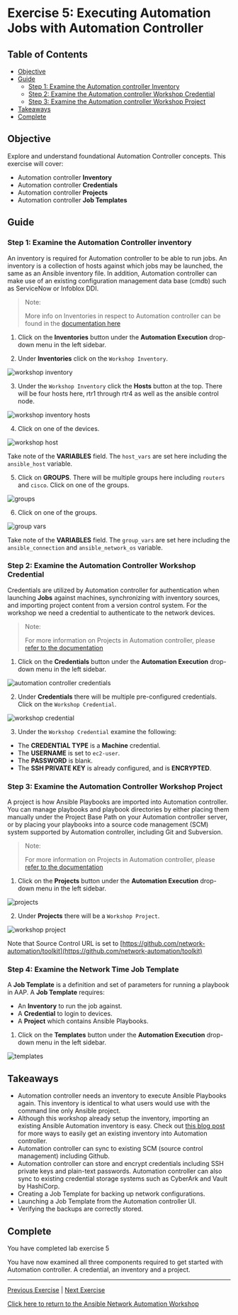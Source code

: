 # Exercise 5: Executing Automation Jobs with Automation Controller

## Table of Contents

* [Objective](#objective)
* [Guide](#guide)
   * [Step 1: Examine the Automation controller Inventory](#step-1-examine-the-automation-controller-inventory)
   * [Step 2: Examine the Automation controller Workshop Credential](#step-2-examine-the-automation-controller-workshop-credential)
   * [Step 3: Examine the Automation controller Workshop Project](#step-3-examine-the-automation-controller-workshop-project)
* [Takeaways](#takeaways)
* [Complete](#complete)

## Objective

Explore and understand foundational Automation Controller concepts. This exercise will cover:

* Automation controller **Inventory**
* Automation controller **Credentials**
* Automation controller **Projects**
* Automation controller **Job Templates**

## Guide

### Step 1: Examine the Automation Controller inventory

An inventory is required for Automation controller to be able to run jobs.  An inventory is a collection of hosts against which jobs may be launched, the same as an Ansible inventory file. In addition, Automation controller can make use of an existing configuration management data base (cmdb) such as ServiceNow or Infoblox DDI.

> Note:
>
> More info on Inventories in respect to Automation controller can be found in the [documentation here](https://docs.redhat.com/en/documentation/red_hat_ansible_automation_platform/2.5/html/getting_started_with_ansible_automation_platform/assembly-gs-auto-dev#proc-gs-auto-dev-create-automation-decision-proj)

1. Click on the **Inventories** button under the **Automation Execution** drop-down menu in the left sidebar.

2. Under **Inventories** click on the `Workshop Inventory`.

![workshop inventory](images/workshop_inventory.png)

3. Under the `Workshop Inventory` click the **Hosts** button at the top. There will be four hosts here, rtr1 through rtr4 as well as the ansible control node.

![workshop inventory hosts](images/workshop_inventory_hosts.png)

4. Click on one of the devices.

![workshop host](images/workshop_host.png)

Take note of the **VARIABLES** field. The `host_vars` are set here including the `ansible_host` variable.

5. Click on **GROUPS**. There will be multiple groups here including `routers` and `cisco`.  Click on one of the groups.

![groups](images/groups.png)

6. Click on one of the groups.

![group vars](images/group_vars.png)

Take note of the **VARIABLES** field. The `group_vars` are set here including the `ansible_connection` and `ansible_network_os` variable.

### Step 2: Examine the Automation Controller Workshop Credential

Credentials are utilized by Automation controller for authentication when launching **Jobs** against machines, synchronizing with inventory sources, and importing project content from a version control system. For the workshop we need a credential to authenticate to the network devices.

> Note:
>
> For more information on Projects in Automation controller, please [refer to the documentation](https://docs.ansible.com/automation-controller/latest/html/userguide/credentials.html)

1. Click on the **Credentials** button under the **Automation Execution** drop-down menu in the left sidebar.

![automation controller credentials](images/credentials.png)

2. Under **Credentials** there will be multiple pre-configured credentials. Click on the `Workshop Credential`.

![workshop credential](images/workshop_credential.png)

3. Under the `Workshop Credential` examine the following:

* The **CREDENTIAL TYPE** is a **Machine** credential.
* The **USERNAME** is set to `ec2-user`.
* The **PASSWORD** is blank.
* The **SSH PRIVATE KEY** is already configured, and is **ENCRYPTED**.

### Step 3: Examine the Automation Controller Workshop Project

A project is how Ansible Playbooks are imported into Automation controller. You can manage playbooks and playbook directories by either placing them manually under the Project Base Path on your Automation controller server, or by placing your playbooks into a source code management (SCM) system supported by Automation controller, including Git and Subversion.

> Note:
>
> For more information on Projects in Automation controller, please [refer to the documentation](https://docs.redhat.com/en/documentation/red_hat_ansible_automation_platform/2.5/html/getting_started_with_ansible_automation_platform/assembly-gs-auto-op#proc-gs-auto-op-projects)

1. Click on the **Projects** button under the **Automation Execution** drop-down menu in the left sidebar.

![projects](images/projects.png)

2. Under **Projects** there will be a `Workshop Project`.

![workshop project](images/workshop_project.png)

Note that Source Control URL is set to [https://github.com/network-automation/toolkit](https://github.com/network-automation/toolkit)

### Step 4: Examine the Network Time Job Template

A **Job Template** is a definition and set of parameters for running a playbook in AAP. A **Job Template** requires:

* An **Inventory** to run the job against.
* A **Credential** to login to devices.
* A **Project** which contains Ansible Playbooks.

1. Click on the **Templates** button under the **Automation Execution** drop-down menu in the left sidebar.

![templates](images/templates.png)


## Takeaways

* Automation controller needs an inventory to execute Ansible Playbooks again.  This inventory is identical to what users would use with the command line only Ansible project.
* Although this workshop already setup the inventory, importing an existing Ansible Automation inventory is easy.  Check out [this blog post](https://www.ansible.com/blog/three-quick-ways-to-move-your-ansible-inventory-into-red-hat-ansible-tower) for more ways to easily get an existing inventory into Automation controller.
* Automation controller can sync to existing SCM (source control management) including Github.
* Automation controller can store and encrypt credentials including SSH private keys and plain-text passwords. Automation controller can also sync to existing credential storage systems such as CyberArk and Vault by HashiCorp.
* Creating a Job Template for backing up network configurations.
* Launching a Job Template from the Automation controller UI.
* Verifying the backups are correctly stored.

## Complete

You have completed lab exercise 5

You have now examined all three components required to get started with Automation controller.  A credential, an inventory and a project.

---
[Previous Exercise](../4-explore-aap-2.5/README.md) | [Next Exercise](../6-configure-routing/README.md)


[Click here to return to the Ansible Network Automation Workshop](../README.md)
